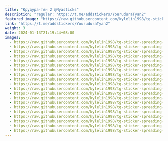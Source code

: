 ```yaml
---
title: "Юрудура-тян 2 @Nyasticks"
description: "regular: https://t.me/addstickers/YouruduraTyan2"
featured_image: "https://raw.githubusercontent.com/kylelin1998/tg-sticker-spreading-worldwide-images/main/img/5a12d8c6-5d15-4840-8569-879fe5b1188c.jpg"
link: "https://t.me/addstickers/YouruduraTyan2"
weight: 3
date: 2024-01-13T21:19:44+08:00
images:
  - https://raw.githubusercontent.com/kylelin1998/tg-sticker-spreading-worldwide-images/main/img/5a12d8c6-5d15-4840-8569-879fe5b1188c.jpg
  - https://raw.githubusercontent.com/kylelin1998/tg-sticker-spreading-worldwide-images/main/img/917b831c-c70d-4598-863a-727058ba31ce.jpg
  - https://raw.githubusercontent.com/kylelin1998/tg-sticker-spreading-worldwide-images/main/img/45a05646-1140-46b5-9fc4-17fc70acea38.jpg
  - https://raw.githubusercontent.com/kylelin1998/tg-sticker-spreading-worldwide-images/main/img/a4739f78-3737-4853-b951-6a7048842c41.jpg
  - https://raw.githubusercontent.com/kylelin1998/tg-sticker-spreading-worldwide-images/main/img/3f4ed03c-1510-4ed4-8e36-b651a7cde459.jpg
  - https://raw.githubusercontent.com/kylelin1998/tg-sticker-spreading-worldwide-images/main/img/879cf303-c9a9-4b48-bd71-a4d46ccab5f5.jpg
  - https://raw.githubusercontent.com/kylelin1998/tg-sticker-spreading-worldwide-images/main/img/9542228a-d697-456f-966e-6eb3cba8f045.jpg
  - https://raw.githubusercontent.com/kylelin1998/tg-sticker-spreading-worldwide-images/main/img/61506916-2206-4e4f-bc7f-5aaaf9dc7b43.jpg
  - https://raw.githubusercontent.com/kylelin1998/tg-sticker-spreading-worldwide-images/main/img/f7026ccc-e839-46de-8b24-253806c10eee.jpg
  - https://raw.githubusercontent.com/kylelin1998/tg-sticker-spreading-worldwide-images/main/img/29267d24-9ea7-440f-959f-17b0ca44811c.jpg
  - https://raw.githubusercontent.com/kylelin1998/tg-sticker-spreading-worldwide-images/main/img/ce5e8736-fab2-4a6e-91eb-7d7ded2c5557.jpg
  - https://raw.githubusercontent.com/kylelin1998/tg-sticker-spreading-worldwide-images/main/img/31b75aa5-b23c-4832-93e4-c0c231e9203e.jpg
  - https://raw.githubusercontent.com/kylelin1998/tg-sticker-spreading-worldwide-images/main/img/1c4781f5-fb7a-4c99-8d72-0d1cc25b17d1.jpg
  - https://raw.githubusercontent.com/kylelin1998/tg-sticker-spreading-worldwide-images/main/img/25805b67-5e13-4fd4-99e4-48789afb5a94.jpg
  - https://raw.githubusercontent.com/kylelin1998/tg-sticker-spreading-worldwide-images/main/img/412110c2-f00f-4ec6-8650-f10575571377.jpg
  - https://raw.githubusercontent.com/kylelin1998/tg-sticker-spreading-worldwide-images/main/img/74e7c087-8c44-4fe1-af9e-8107cc7426f7.jpg
  - https://raw.githubusercontent.com/kylelin1998/tg-sticker-spreading-worldwide-images/main/img/175fd3b6-4ee0-4dd0-8f71-328c91173a75.jpg
  - https://raw.githubusercontent.com/kylelin1998/tg-sticker-spreading-worldwide-images/main/img/2c3323bc-dde0-4ea4-b3c6-7c05c1a990da.jpg
  - https://raw.githubusercontent.com/kylelin1998/tg-sticker-spreading-worldwide-images/main/img/bbab48ac-1462-4812-b9f7-0b8d765c1753.jpg
  - https://raw.githubusercontent.com/kylelin1998/tg-sticker-spreading-worldwide-images/main/img/d09b3974-f64e-442b-97fd-ba7d7734fa4a.jpg
---
```

